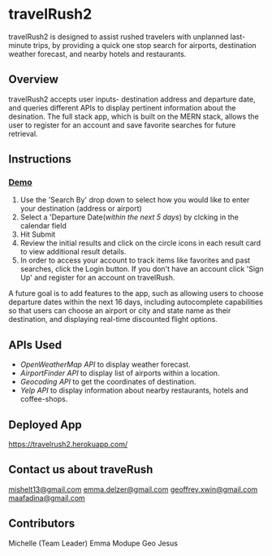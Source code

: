# travelRush2

travelRush2 is designed to assist rushed travelers with unplanned last-minute trips, by providing a quick one stop search for airports, destination weather forecast, and nearby hotels and restaurants.

## Overview

travelRush2 accepts user inputs- destination address and departure date, and queries different APIs to display pertinent information about the desination. The full stack app, which is built on the MERN stack, allows the user to register for an account and save favorite searches for future retrieval.

## Instructions

### [Demo]()

1. Use the 'Search By' drop down to select how you would like to enter your destination (address or airport)
2. Select a 'Departure Date(_within the next 5 days_) by clcking in the calendar field
3. Hit Submit
4. Review the initial results and click on the circle icons in each result card to view additional result details.
5. In order to access your account to track items like favorites and past searches, click the Login button. If you don't have an account click 'Sign Up' and register for an account on travelRush.

A future goal is to add features to the app, such as allowing users to choose departure dates within the next 16 days, including autocomplete capabilities so that users can choose an airport or city and state name as their destination, and displaying real-time discounted flight options.

## APIs Used

- _OpenWeatherMap API_ to display weather forecast.
- _AirportFinder API_ to display list of airports within a location.
- _Geocoding API_ to get the coordinates of destination.
- _Yelp API_ to display information about nearby restaurants, hotels and coffee-shops.

## Deployed App

https://travelrush2.herokuapp.com/

## Contact us about traveRush

mishelt13@gmail.com emma.delzer@gmail.com geoffrey.xwin@gmail.com maafadina@gmail.com

## Contributors

Michelle (Team Leader) Emma Modupe Geo Jesus
